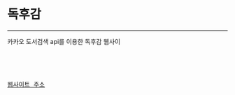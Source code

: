 <h1>독후감</h1>
<hr>
카카오 도서검색 api를 이용한 독후감 웹사이

<br><br>
<pre><span>
<a href="https://bookreportapi.netlify.app">웹사이트 주소</a><br>
</pre>


